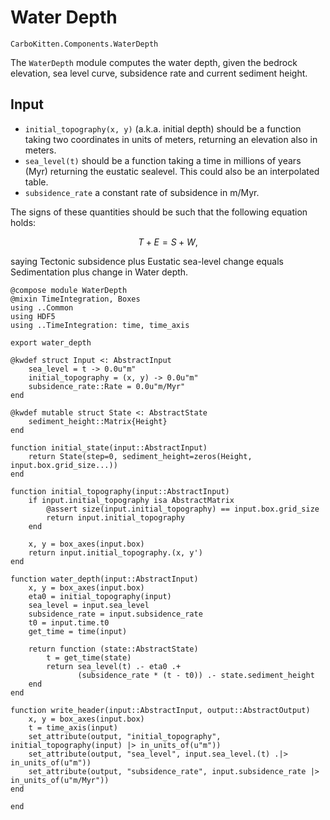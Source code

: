 # Water Depth

```component-dag
CarboKitten.Components.WaterDepth
```

The `WaterDepth` module computes the water depth, given the bedrock elevation, sea level curve, subsidence rate and current sediment height.

## Input

- `initial_topography(x, y)` (a.k.a. initial depth) should be a function taking two coordinates in units of meters, returning an elevation also in meters.
- `sea_level(t)` should be a function taking a time in millions of years (Myr) returning the eustatic sealevel. This could also be an interpolated table.
- `subsidence_rate` a constant rate of subsidence in m/Myr.

The signs of these quantities should be such that the following equation holds:

$$T + E = S + W,$$

saying Tectonic subsidence plus Eustatic sea-level change equals Sedimentation plus change in Water depth.

``` {.julia file=src/Components/WaterDepth.jl}
@compose module WaterDepth
@mixin TimeIntegration, Boxes
using ..Common
using HDF5
using ..TimeIntegration: time, time_axis

export water_depth

@kwdef struct Input <: AbstractInput
    sea_level = t -> 0.0u"m"
    initial_topography = (x, y) -> 0.0u"m"
    subsidence_rate::Rate = 0.0u"m/Myr"
end

@kwdef mutable struct State <: AbstractState
    sediment_height::Matrix{Height}
end

function initial_state(input::AbstractInput)
    return State(step=0, sediment_height=zeros(Height, input.box.grid_size...))
end

function initial_topography(input::AbstractInput)
    if input.initial_topography isa AbstractMatrix
        @assert size(input.initial_topography) == input.box.grid_size
        return input.initial_topography
    end

    x, y = box_axes(input.box)
    return input.initial_topography.(x, y')
end

function water_depth(input::AbstractInput)
    x, y = box_axes(input.box)
    eta0 = initial_topography(input)
    sea_level = input.sea_level
    subsidence_rate = input.subsidence_rate
    t0 = input.time.t0
    get_time = time(input)

    return function (state::AbstractState)
        t = get_time(state)
        return sea_level(t) .- eta0 .+
               (subsidence_rate * (t - t0)) .- state.sediment_height
    end
end

function write_header(input::AbstractInput, output::AbstractOutput)
    x, y = box_axes(input.box)
    t = time_axis(input)
    set_attribute(output, "initial_topography", initial_topography(input) |> in_units_of(u"m"))
    set_attribute(output, "sea_level", input.sea_level.(t) .|> in_units_of(u"m"))
    set_attribute(output, "subsidence_rate", input.subsidence_rate |> in_units_of(u"m/Myr"))
end

end
```
